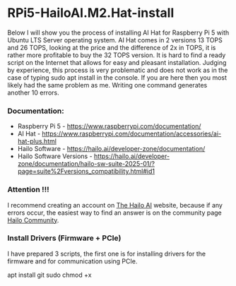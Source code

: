 # RPi5-HailoAI.M2.Hat-install

Below I will show you the process of installing AI Hat for Raspberry Pi 5 with Ubuntu LTS Server operating system. AI Hat comes in 2 versions 13 TOPS and 26 TOPS, looking at the price and the difference of 2x in TOPS, it is rather more profitable to buy the 32 TOPS version. 
It is hard to find a ready script on the Internet that allows for easy and pleasant installation. Judging by experience, this process is very problematic and does not work as in the case of typing sudo apt install <package> in the console. 
If you are here then you most likely had the same problem as me. Writing one command generates another 10 errors.

### Documentation:
- Raspberry Pi 5 - https://www.raspberrypi.com/documentation/
- AI Hat - https://www.raspberrypi.com/documentation/accessories/ai-hat-plus.html
- Hailo Software - https://hailo.ai/developer-zone/documentation/
- Hailo Software Versions - https://hailo.ai/developer-zone/documentation/hailo-sw-suite-2025-01/?page=suite%2Fversions_compatibility.html#id1

### Attention !!! 
I recommend creating an account on [The Hailo AI](https://hailo.ai) website, because if any errors occur, the easiest way to find an answer is on the community page [Hailo Community](https://community.hailo.ai).

### Install Drivers (Firmware + PCIe)
I have prepared 3 scripts, the first one is for installing drivers for the firmware and for communication using PCIe.

apt install git
sudo chmod +x 